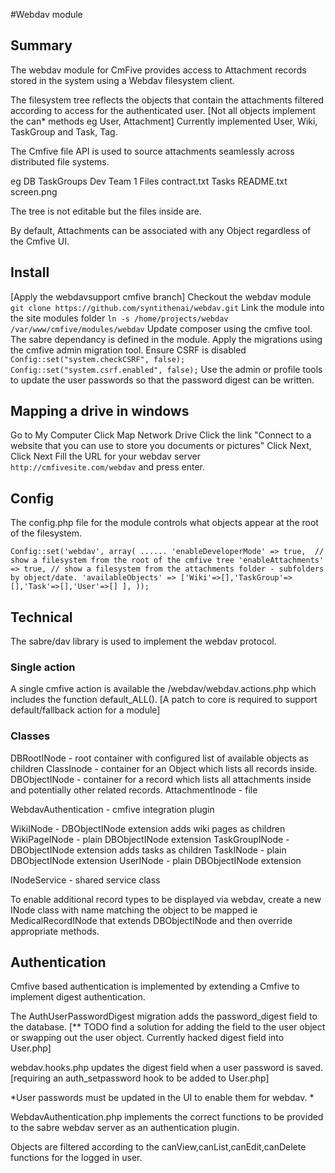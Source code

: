 #Webdav module

## Summary
The webdav module for CmFive provides access to Attachment records stored in the system using a Webdav filesystem client.

The filesystem tree reflects the objects that contain the attachments filtered according to access for the authenticated user.
[Not all objects implement the can* methods eg User, Attachment]
Currently implemented User, Wiki, TaskGroup and Task, Tag.

The Cmfive file API is used to source attachments seamlessly across distributed file systems.

eg
DB
	TaskGroups
		Dev Team 1
			Files
				contract.txt
			Tasks
				README.txt
				screen.png
			
The tree is not editable but the files inside are.

By default, Attachments can be associated with any Object regardless of the Cmfive UI.

## Install
[Apply the webdavsupport cmfive branch]
Checkout the webdav module `git clone https://github.com/syntithenai/webdav.git`
Link the module into the site modules folder `ln -s /home/projects/webdav /var/www/cmfive/modules/webdav`
Update composer using the cmfive tool. The sabre dependancy is defined in the  module.
Apply the migrations using the cmfive admin migration tool.
Ensure CSRF is disabled 
`Config::set("system.checkCSRF", false);
Config::set("system.csrf.enabled", false);`
Use the admin or profile tools to update the user passwords so that the password digest can be written.


## Mapping a drive in windows
Go to My Computer
Click Map Network Drive
Click the link "Connect to a website that you can use to store you documents or pictures"
Click Next, Click Next
Fill the URL for your webdav server `http://cmfivesite.com/webdav` and press enter.


## Config
The config.php file for the module controls what objects appear at the root of the filesystem.

`Config::set('webdav', array(
	......
	'enableDeveloperMode' => true,  // show a filesystem from the root of the cmfive tree
	'enableAttachments' => true, // show a filesystem from the attachments folder - subfolders by object/date.
	'availableObjects' => ['Wiki'=>[],'TaskGroup'=>[],'Task'=>[],'User'=>[] ],
));`



## Technical
The sabre/dav library is used to implement the webdav protocol.

### Single action
A single cmfive action is available the /webdav/webdav.actions.php which includes the function default_ALL().
[A patch to core is required to support default/fallback action for a module]


### Classes

DBRootINode - root container with configured list of available objects as children
ClassInode - container for an Object which lists all records inside.
DBObjectINode - container for a record which lists all attachments inside and potentially other related records.
AttachmentInode - file

WebdavAuthentication - cmfive integration plugin

WikiINode - DBObjectINode extension adds wiki pages as children
WikiPageINode - plain DBObjectINode extension
TaskGroupINode - DBObjectINode extension adds tasks as children
TaskINode - plain DBObjectINode extension
UserINode - plain DBObjectINode extension

INodeService - shared service class

To enable additional record types to be displayed via webdav, create a new INode class with name matching the object to be mapped ie MedicalRecordINode that extends DBObjectINode and then override appropriate methods.


## Authentication
Cmfive based authentication is implemented by extending a Cmfive to implement digest authentication.

The AuthUserPasswordDigest migration adds the password_digest field to the database.
[** TODO find a solution for adding the field to the user object or swapping out the user object. Currently hacked digest field into User.php]

webdav.hooks.php updates the digest field when a user password is saved.
[requiring an auth_setpassword hook to be added to User.php]

*User passwords must be updated in the UI to enable them for webdav. *

WebdavAuthentication.php implements the correct functions to be provided to the sabre webdav server as an authentication plugin.

Objects are filtered according to the canView,canList,canEdit,canDelete functions for the logged in user.

